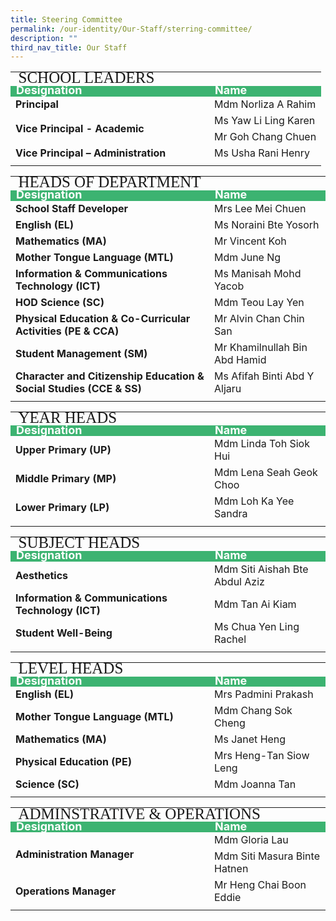 ```yaml
---
title: Steering Committee
permalink: /our-identity/Our-Staff/sterring-committee/
description: ""
third_nav_title: Our Staff
---
```

<table>
<tbody>
	<tr>
    <td colspan=2 style="line-height:0.5; font-size:25px; font-family:impact">SCHOOL LEADERS</td>
  </tr>
  <tr style="line-height:10px; background-color:mediumseagreen; font-weight: bold; font-size:18px; color:white">
		<td width=300>Designation</td>
    <td>Name</td>
  </tr>
  <tr>
    <td style="font-weight: bold">Principal</td>
    <td>Mdm Norliza A Rahim</td>
  </tr>
  <tr>
    <td rowspan=2 style="font-weight: bold">Vice Principal - Academic</td>
    <td>Ms Yaw Li Ling Karen</td>
  </tr>
  <tr>
    <td>Mr Goh Chang Chuen</td>
  </tr>
  <tr>
    <td style="font-weight: bold">Vice Principal – Administration</td>
    <td>Ms Usha Rani Henry</td>
  </tr>
	<tr><td></td></tr>
	</tbody></table>
<table><tbody>
  <tr>
		<td colspan=2 style="line-height:0.5; font-size:25px; font-family:impact">HEADS OF DEPARTMENT</td>
	</tr>
	<tr style="line-height:10px; background-color:mediumseagreen; font-weight: bold; font-size:18px; color:white">
		<td width=300>Designation</td>
    <td>Name</td>
  </tr>
  <tr>
    <td style="font-weight: bold">School Staff Developer</td>
    <td>Mrs Lee Mei Chuen</td>
  </tr>
  <tr>
    <td style="font-weight: bold">English (EL)</td>
    <td>Ms Noraini Bte Yosorh</td>
  </tr>
  <tr>
    <td style="font-weight: bold">Mathematics (MA)</td>
    <td>Mr Vincent Koh</td>
  </tr>
  <tr>
		<td style="font-weight: bold">Mother Tongue Language (MTL)</td>
    <td>Mdm June Ng</td>
  </tr>
  <tr>
		<td style="font-weight: bold">Information & Communications Technology (ICT)</td>
    <td>Ms Manisah Mohd Yacob</td>
  </tr>
  <tr>
     <td style="font-weight: bold">HOD Science (SC)</td>
		<td>Mdm Teou Lay Yen</td>
  </tr>
  <tr>
    <td style="font-weight: bold">Physical Education &amp; Co-Curricular Activities (PE &amp; CCA)</td>
		<td>Mr Alvin Chan Chin San</td>    
  </tr>
  <tr>
    <td style="font-weight: bold">Student Management (SM)</td>
		<td>Mr Khamilnullah Bin Abd Hamid</td>
  </tr>
  <tr>    
    <td style="font-weight: bold">Character and Citizenship Education &amp; <br>Social Studies (CCE &amp; SS)
		</td>
		<td>Ms Afifah Binti Abd Y Aljaru</td>
  </tr>
	<tr><td></td></tr>
	</tbody></table>
<table>
	<tbody>
  <tr>
    <td colspan=2 style="line-height:0.5; font-size:25px; font-family:impact">YEAR HEADS</td>
  </tr>
	<tr style="line-height:10px; background-color:mediumseagreen; font-weight: bold; font-size:18px; color:white">
		<td width=300>Designation</td>
    <td>Name</td>
  </tr>
  <tr>
		<td style="font-weight: bold">Upper Primary (UP)</td>
    <td>Mdm Linda Toh Siok Hui</td>
  </tr>
  <tr>
		<td style="font-weight: bold">Middle Primary (MP)</td>
    <td>Mdm Lena Seah Geok Choo</td>
  </tr>
  <tr>
    <td style="font-weight: bold">Lower Primary (LP)</td>
		<td>Mdm Loh Ka Yee Sandra</td>
  </tr>
	<tr><td></td></tr>
	</tbody></table>
<table><tbody>
  <tr>
    <td colspan=2 style="line-height:0.5; font-size:25px; font-family:impact">SUBJECT HEADS</td>
  </tr>
	<tr style="line-height:10px; background-color:mediumseagreen; font-weight: bold; font-size:18px; color:white">
		<td width=300>Designation</td>
    <td>Name</td>
  </tr>
  <tr>
		<td style="font-weight: bold">Aesthetics</td>
    <td>Mdm Siti Aishah Bte Abdul Aziz</td>   
  </tr>
  <tr>
		<td style="font-weight: bold">Information & Communications Technology (ICT)</td>
    <td>Mdm Tan Ai Kiam</td>
  </tr>
  <tr>
		<td style="font-weight: bold">Student Well-Being</td>
    <td>Ms Chua Yen Ling Rachel</td>
  </tr>
	<tr><td></td></tr>
	</tbody></table>
<table><tbody>
	<tr>
    <td colspan=2 style="line-height:0.5; font-size:25px; font-family:impact">LEVEL HEADS</td>
  </tr>
	<tr style="line-height:10px; background-color:mediumseagreen; font-weight: bold; font-size:18px; color:white">
		<td width=300>Designation</td>
    <td>Name</td>
  </tr>
  <tr>
		<td style="font-weight: bold">English (EL)</td>
    <td>Mrs Padmini Prakash</td>
  </tr>
  <tr>
		<td style="font-weight: bold">Mother Tongue Language (MTL)</td>
    <td>Mdm Chang Sok Cheng</td> 
  </tr>
  <tr>
		<td style="font-weight: bold">Mathematics (MA)</td>
    <td>Ms Janet Heng </td>
  </tr>
  <tr>
		<td style="font-weight: bold">Physical Education (PE)</td>
    <td>Mrs Heng-Tan Siow Leng</td>
  </tr>
  <tr>
    <td style="font-weight: bold">Science (SC)</td>
		<td>Mdm Joanna Tan</td> 
  </tr>
	<tr><td></td></tr>
	</tbody></table>
<table><tbody>
  <tr>
    <td colspan=2 style="line-height:0.5; font-size:25px; font-family:impact">ADMINSTRATIVE & OPERATIONS</td>
  </tr>
	<tr style="line-height:10px; background-color:mediumseagreen; font-weight: bold; font-size:18px; color:white">
		<td width=300>Designation</td>
    <td>Name</td>
  </tr>
  <tr>
		<td rowspan=2 style="font-weight: bold">Administration Manager</td>
    <td>Mdm Gloria Lau</td>
  </tr>
  <tr>
    <td>Mdm Siti Masura Binte Hatnen</td>
  </tr>
  <tr>
		<td style="font-weight: bold">Operations Manager</td>
    <td>Mr Heng Chai Boon Eddie</td>
  </tr>
	<tr><td></td></tr>
</tbody>
</table>